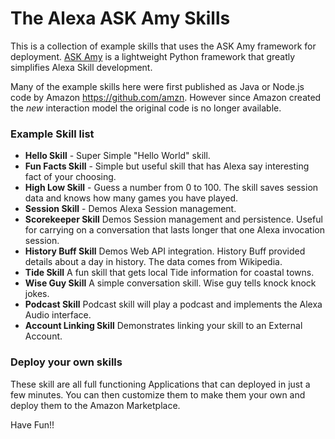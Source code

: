 # The Alexa  ASK Amy Skills
This is a collection of example skills that uses the ASK Amy framework for deployment.
[ASK Amy](https://dphiggs01.github.io/ask_amy/) is a lightweight Python framework that greatly simplifies Alexa Skill development.


Many of the example skills here were first published as Java or Node.js code
by Amazon https://github.com/amzn. However since Amazon created the _new_
interaction model the original code is no longer available.

### Example Skill list

* __Hello Skill__ - Super Simple "Hello World" skill.
* __Fun Facts Skill__ - Simple but useful skill that has Alexa say interesting fact of your choosing.
* __High Low Skill__ - Guess a number from 0 to 100. The skill saves session data and knows how many games you have played.
* __Session Skill__ - Demos Alexa Session management.
* __Scorekeeper Skill__ Demos Session management and persistence. Useful for carrying on a conversation that lasts longer that one Alexa invocation session.
* __History Buff Skill__ Demos Web API integration. History Buff provided details about a day in history. The data comes from Wikipedia.
* __Tide Skill__ A fun skill that gets local Tide information for coastal towns.
* __Wise Guy Skill__ A simple conversation skill. Wise guy tells knock knock jokes.
* __Podcast Skill__ Podcast skill will play a podcast and implements the Alexa Audio interface.
* __Account Linking Skill__ Demonstrates linking your skill to an External Account.


### Deploy your own skills
These skill are all full functioning Applications that can deployed in just a few minutes.
You can then customize them to make them your own and deploy them to the Amazon Marketplace.


Have Fun!!

